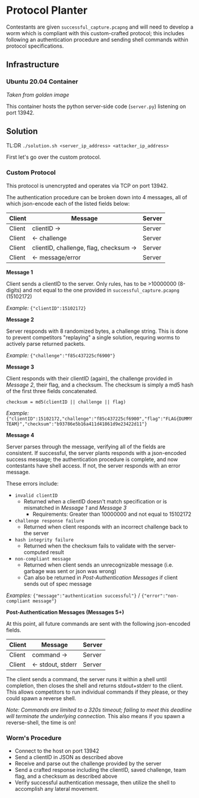# Protocol Planter

Contestants are given `successful_capture.pcapng` and will need to develop a worm which is compliant with this custom-crafted protocol; this includes following an authentication procedure and sending shell commands within protocol specifications.

## Infrastructure

### Ubuntu 20.04 Container

*Taken from golden image*

This container hosts the python server-side code (`server.py`) listening on port 13942.

## Solution

TL:DR `./solution.sh <server_ip_address> <attacker_ip_address>`

First let's go over the custom protocol.

### Custom Protocol

This protocol is unencrypted and operates via TCP on port 13942.

The authentication procedure can be broken down into 4 messages, all of which json-encode each of the listed fields below:

| Client | Message | Server |
|--|--|--|
| Client | clientID -> | Server |
| Client | <- challenge | Server |
| Client | clientID, challenge, flag, checksum -> | Server |
| Client | <- message/error | Server |

**Message 1**

Client sends a clientID to the server. Only rules, has to be >10000000 (8-digits) and not equal to the one provided in `successful_capture.pcapng` (15102172)

*Example:* `{"clientID":15102172}`

**Message 2**

Server responds with 8 randomized bytes, a challenge string. This is done to prevent competitors "replaying" a single solution, requring worms to actively parse returned packets.

*Example:* `{"challenge":"f85c437225cf6900"}`

**Message 3**

Client responds with their clientID (again), the challenge provided in *Message 2*, their flag, and a checksum. The checksum is simply a md5 hash of the first three fields concatenated.

`checksum = md5(clientID || challenge || flag)`

*Example:* `{"clientID":15102172,"challenge":"f85c437225cf6900","flag":"FLAG{DUMMYTEAM}","checksum":"b93786e5b16a411d41861d9e23422d11"}`

**Message 4**

Server parses through the message, verifying all of the fields are consistent. If successful, the server plants responds with a json-encoded success message; the authentication procedure is complete, and now contestants have shell access. If not, the server responds with an error message. 

These errors include:
- `invalid clientID`
    - Returned when a clientID doesn't match specification or is mismatched in *Message 1* and *Message 3*
        - Requirements: Greater than 10000000 and not equal to 15102172
- `challenge response failure`
    - Returned when client responds with an incorrect challenge back to the server
- `hash integrity failure`
    - Returned when the checksum fails to validate with the server-computed result
- `non-compliant message`
    - Returned when client sends an unrecognizable message (i.e. garbage was sent or json was wrong)
    - Can also be returned in *Post-Authentication Messages* if client sends out of spec message

*Examples:* `{"message":"authentication successful"}` / `{"error":"non-compliant message"}`

**Post-Authentication Messages (Messages 5+)**

At this point, all future commands are sent with the following json-encoded fields.

| Client | Message | Server |
|--|--|--|
| Client | command -> | Server |
| Client | <- stdout, stderr | Server |

The client sends a command, the server runs it within a shell until completion, then closes the shell and returns stdout+stderr to the client. This allows competitors to run individual commands if they please, or they could spawn a reverse shell.

*Note: Commands are limited to a 320s timeout; failing to meet this deadline will terminate the underlying connection.* This also means if you spawn a reverse-shell, the time is on!

### Worm's Procedure

- Connect to the host on port 13942
- Send a clientID in JSON as described above
- Receive and parse out the challenge provided by the server
- Send a crafted response including the clientID, saved challenge, team flag, and a checksum as described above
- Verify successful authentication message, then utilize the shell to accomplish any lateral movement.